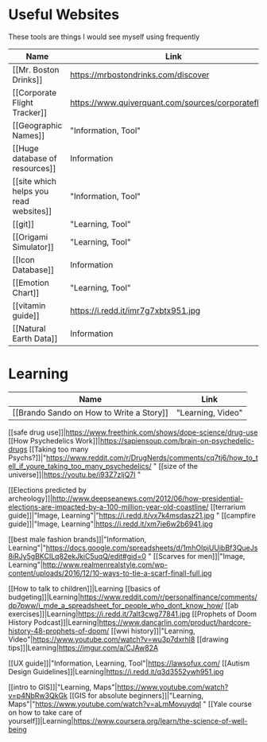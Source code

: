 # Useful Websites

These tools are things I would see myself using frequently

Name|Link
-|-|
[[Mr. Boston Drinks]]|https://mrbostondrinks.com/discover
[[Corporate Flight Tracker]]|https://www.quiverquant.com/sources/corporateflights
[[Geographic Names]]|"Information, Tool"|http://www.getty.edu/research/tools/vocabularies/tgn/index.html
[[Huge database of resources]]|Information|http://www.getty.edu/resources/
[[site which helps you read websites]]|"Information, Tool"|"https://outline.com/ "
[[git]]|"Learning, Tool"|https://ohshitgit.com/
[[Origami Simulator]]|"Learning, Tool"|http://apps.amandaghassaei.com/OrigamiSimulator/
[[Icon Database]]|Information|https://thenounproject.com
[[Emotion Chart]]|"Learning, Tool"|https://i.redd.it/ck2tdf87flj31.jpg
[[vitamin guide]]|https://i.redd.it/imr7g7xbtx951.jpg
[[Natural Earth Data]]|Information|https://www.naturalearthdata.com/


# Learning
Name|Link
-|-|
[[Brando Sando on How to Write a Story]]|"Learning, Video"|https://www.youtube.com/watch?v=N4ZDBOc2tX8&feature=youtu.be

[[safe drug use]]|https://www.freethink.com/shows/dope-science/drug-use
[[How Psychedelics Work]]|https://sapiensoup.com/brain-on-psychedelic-drugs
[[Taking too many Psychs?]]|"https://www.reddit.com/r/DrugNerds/comments/cq7tj6/how_to_tell_if_youre_taking_too_many_psychedelics/ "
[[size of the universe]]|https://youtu.be/i93Z7zljQ7I "

[[Elections predicted by archeology]]|http://www.deepseanews.com/2012/06/how-presidential-elections-are-impacted-by-a-100-million-year-old-coastline/
[[terrarium guide]]|"Image, Learning"|"https://i.redd.it/vx7k4msdasz21.jpg "
[[campfire guide]]|"Image, Learning"|https://i.redd.it/xm7ie6w2b6941.jpg

[[best male fashion brands]]|"Information, Learning"|"https://docs.google.com/spreadsheets/d/1mhOIpjUUibBf3QueJs8iRJy5gBKCILq82ekJkiC5uqQ/edit#gid=0 "
[[Scarves for men]]|"Image, Learning"|http://www.realmenrealstyle.com/wp-content/uploads/2016/12/10-ways-to-tie-a-scarf-finall-full.jpg


[[How to talk to children]]|Learning
[[basics of budgeting]]|Learning|https://www.reddit.com/r/personalfinance/comments/dp7pww/i_mde_a_spreadsheet_for_people_who_dont_know_how/ 
[[ab exercises]]|Learning|https://i.redd.it/7alt3cwg77841.jpg
[[Prophets of Doom History Podcast]]|Learning|https://www.dancarlin.com/product/hardcore-history-48-prophets-of-doom/
[[wwi history]]|"Learning, Video"|https://www.youtube.com/watch?v=wu3p7dxrhl8
[[drawing tips]]|Learning|https://imgur.com/a/CJAw82A

[[UX guide]]|"Information, Learning, Tool"|https://lawsofux.com/
[[Autism Design Guidelines]]|Learning|https://i.redd.it/q3d3552ywh951.jpg


[[intro to GIS]]|"Learning, Maps"|https://www.youtube.com/watch?v=p4NbRw3QkGk
[[GIS for absolute beginners]]|"Learning, Maps"|"https://www.youtube.com/watch?v=aLmMovuydqI "
[[Yale course on how to take care of yourself]]|Learning|https://www.coursera.org/learn/the-science-of-well-being
